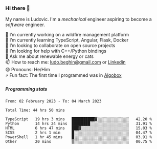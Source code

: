### Hi there 👋

My name is Ludovic. I'm a *mechanical* engineer aspiring to become a *software* engineer.

 🔭 I’m currently working on a wildfire management platform<br/>
 🌱 I’m currently learning TypeScript, Angular, Flask, Docker<br/>
 👯 I’m looking to collaborate on open source projects<br/>
 🤔 I’m looking for help with C++/Python bindings<br/>
 💬 Ask me about renewable energy or cats<br/>
 📫 How to reach me: ludo.beghin@gmail.com or [Linkedin](https://www.linkedin.com/in/ludovic-beghin/)<br/>
 😄 Pronouns: He/Him<br/>
 ⚡ Fun fact: The first time I programmed was in [Algobox](https://fr.wikipedia.org/wiki/Algobox)<br/>

##### Programming stats
<!--START_SECTION:waka-->

```text
From: 02 February 2023 - To: 04 March 2023

Total Time: 44 hrs 50 mins

TypeScript   19 hrs 3 mins   ██████████▓░░░░░░░░░░░░░░   42.20 %
Python       14 hrs 24 mins  ████████░░░░░░░░░░░░░░░░░   31.91 %
HTML         6 hrs 47 mins   ███▓░░░░░░░░░░░░░░░░░░░░░   15.03 %
SCSS         2 hrs 1 min     █░░░░░░░░░░░░░░░░░░░░░░░░   04.47 %
PowerShell   1 hr 45 mins    █░░░░░░░░░░░░░░░░░░░░░░░░   03.91 %
Other        20 mins         ▒░░░░░░░░░░░░░░░░░░░░░░░░   00.75 %
```

<!--END_SECTION:waka-->
